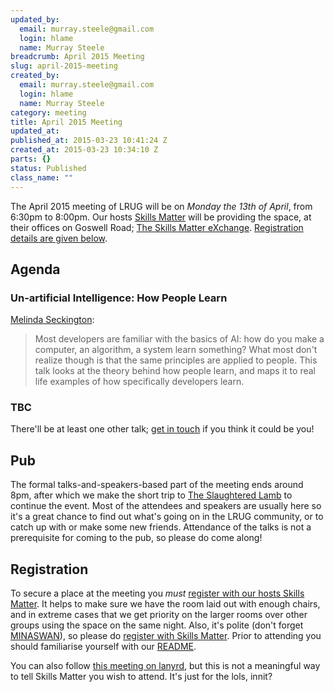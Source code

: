 ```yaml
--- 
updated_by: 
  email: murray.steele@gmail.com
  login: hlame
  name: Murray Steele
breadcrumb: April 2015 Meeting
slug: april-2015-meeting
created_by: 
  email: murray.steele@gmail.com
  login: hlame
  name: Murray Steele
category: meeting
title: April 2015 Meeting
updated_at: 
published_at: 2015-03-23 10:41:24 Z
created_at: 2015-03-23 10:34:10 Z
parts: {}
status: Published
class_name: ""
---
```


The April 2015 meeting of LRUG will be on *Monday the 13th of April*, from 6:30pm to 8:00pm.  Our hosts [Skills Matter](http://skillsmatter.com/) will be providing the space, at their offices on Goswell Road; [The Skills Matter eXchange](https://skillsmatter.com/locations/96-skills-matter-exchange).  <a href="#apr15registration">Registration details are given below</a>.

Agenda
------

### Un-artificial Intelligence: How People Learn

[Melinda Seckington](https://missgeeky.com/):

> Most developers are familiar with the basics of AI: how do you make a
> computer, an algorithm, a system learn something? What most don't 
> realize though is that the same principles are applied to people. This 
> talk looks at the theory behind how people learn, and maps it to real 
> life examples of how specifically developers learn.

### TBC

There'll be at least one other talk; [get in touch](/speaking) if you think it could be you!

Pub
---

The formal talks-and-speakers-based part of the meeting ends around 8pm, after which we make the short trip to [The Slaughtered Lamb](http://www.theslaughteredlambpub.com/) to continue the event.  Most of the attendees and speakers are usually here so it's a great chance to find out what's going on in the LRUG community, or to catch up with or make some new friends.  Attendance of the talks is not a prerequisite for coming to the pub, so please do come along!

Registration <a name="apr15registration">&nbsp;</a>
---------------------------------------------------

To secure a place at the meeting you *must* [register with our hosts Skills Matter](https://skillsmatter.com/meetups/7113-un-artificial-intelligence-how-people-learn).  It helps to make sure we have the room laid out with enough chairs, and in extreme cases that we get priority on the larger rooms over other groups using the space on the same night.  Also, it's polite (don't forget [MINASWAN](http://oreilly.com/ruby/excerpts/ruby-learning-rails/ruby-glossary.html#I_indexterm_d1e32036)), so please do [register with Skills Matter](https://skillsmatter.com/meetups/7113-un-artificial-intelligence-how-people-learn).  Prior to attending you should familiarise yourself with our [README](http://readme.lrug.org/).

You can also follow [this meeting on lanyrd](http://lanyrd.com/2015/lrug-april/), but this is not a meaningful way to tell Skills Matter you wish to attend.  It's just for the lols, innit?
